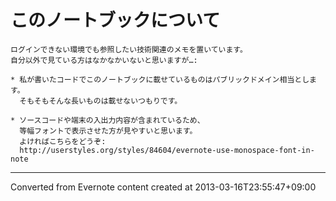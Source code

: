 # このノートブックについて
```
ログインできない環境でも参照したい技術関連のメモを置いています。
自分以外で見ている方はなかなかいないと思いますが…:

* 私が書いたコードでこのノートブックに載せているものはパブリックドメイン相当とします。
  そもそもそんな長いものは載せないつもりです。

* ソースコードや端末の入出力内容が含まれているため、
  等幅フォントで表示させた方が見やすいと思います。
  よければこちらをどうぞ:
  http://userstyles.org/styles/84604/evernote-use-monospace-font-in-note
```

------------------------------------------------------------------------

Converted from Evernote content created at 2013-03-16T23:55:47+09:00